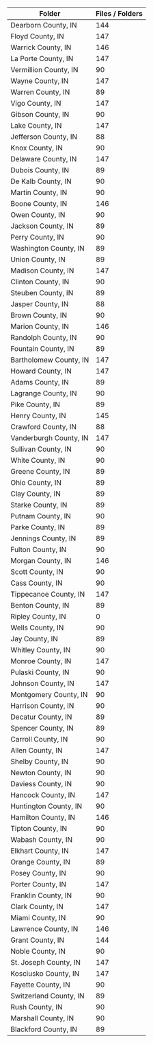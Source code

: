 | Folder                 |   Files / Folders |
|------------------------|-------------------|
| Dearborn County, IN    |               144 |
| Floyd County, IN       |               147 |
| Warrick County, IN     |               146 |
| La Porte County, IN    |               147 |
| Vermillion County, IN  |                90 |
| Wayne County, IN       |               147 |
| Warren County, IN      |                89 |
| Vigo County, IN        |               147 |
| Gibson County, IN      |                90 |
| Lake County, IN        |               147 |
| Jefferson County, IN   |                88 |
| Knox County, IN        |                90 |
| Delaware County, IN    |               147 |
| Dubois County, IN      |                89 |
| De Kalb County, IN     |                90 |
| Martin County, IN      |                90 |
| Boone County, IN       |               146 |
| Owen County, IN        |                90 |
| Jackson County, IN     |                89 |
| Perry County, IN       |                90 |
| Washington County, IN  |                89 |
| Union County, IN       |                89 |
| Madison County, IN     |               147 |
| Clinton County, IN     |                90 |
| Steuben County, IN     |                89 |
| Jasper County, IN      |                88 |
| Brown County, IN       |                90 |
| Marion County, IN      |               146 |
| Randolph County, IN    |                90 |
| Fountain County, IN    |                89 |
| Bartholomew County, IN |               147 |
| Howard County, IN      |               147 |
| Adams County, IN       |                89 |
| Lagrange County, IN    |                90 |
| Pike County, IN        |                89 |
| Henry County, IN       |               145 |
| Crawford County, IN    |                88 |
| Vanderburgh County, IN |               147 |
| Sullivan County, IN    |                90 |
| White County, IN       |                90 |
| Greene County, IN      |                89 |
| Ohio County, IN        |                89 |
| Clay County, IN        |                89 |
| Starke County, IN      |                89 |
| Putnam County, IN      |                90 |
| Parke County, IN       |                89 |
| Jennings County, IN    |                89 |
| Fulton County, IN      |                90 |
| Morgan County, IN      |               146 |
| Scott County, IN       |                90 |
| Cass County, IN        |                90 |
| Tippecanoe County, IN  |               147 |
| Benton County, IN      |                89 |
| Ripley County, IN      |                 0 |
| Wells County, IN       |                90 |
| Jay County, IN         |                89 |
| Whitley County, IN     |                90 |
| Monroe County, IN      |               147 |
| Pulaski County, IN     |                90 |
| Johnson County, IN     |               147 |
| Montgomery County, IN  |                90 |
| Harrison County, IN    |                90 |
| Decatur County, IN     |                89 |
| Spencer County, IN     |                89 |
| Carroll County, IN     |                90 |
| Allen County, IN       |               147 |
| Shelby County, IN      |                90 |
| Newton County, IN      |                90 |
| Daviess County, IN     |                90 |
| Hancock County, IN     |               147 |
| Huntington County, IN  |                90 |
| Hamilton County, IN    |               146 |
| Tipton County, IN      |                90 |
| Wabash County, IN      |                90 |
| Elkhart County, IN     |               147 |
| Orange County, IN      |                89 |
| Posey County, IN       |                90 |
| Porter County, IN      |               147 |
| Franklin County, IN    |                90 |
| Clark County, IN       |               147 |
| Miami County, IN       |                90 |
| Lawrence County, IN    |               146 |
| Grant County, IN       |               144 |
| Noble County, IN       |                90 |
| St. Joseph County, IN  |               147 |
| Kosciusko County, IN   |               147 |
| Fayette County, IN     |                90 |
| Switzerland County, IN |                89 |
| Rush County, IN        |                90 |
| Marshall County, IN    |                90 |
| Blackford County, IN   |                89 |